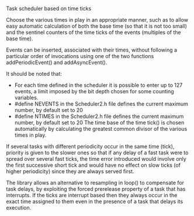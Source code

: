 Task scheduler based on time ticks

Choose the various times in play in an appropriate manner, such as to allow easy automatic calculation of both the base time (so that it is not too small) and the sentinel counters of the time ticks of the events (multiples of the base time).

Events can be inserted, associated with their times, without following a particular order of invocations using one of the two functions addPeriodicEvent() and addAsyncEvent().

It should be noted that:

- For each time defined in the scheduler it is possible to enter up to 127 events, a limit imposed by the bit depth chosen for some counting variables.
- #define NEVENTS in the Scheduler2.h file defines the current maximum number, by default set to 20
- #define NTIMES in the Scheduler2.h file defines the current maximum number, by default set to 20
The time base of the time tick() is chosen automatically by calculating the greatest common divisor of the various times in play.

If several tasks with different periodicity occur in the same time (tick), priority is given to the slower ones so that if any delay of a fast task were to spread over several fast ticks, the time error introduced would involve only the first successive short tick and would have no effect on slow ticks (of higher periodicity) since they are always served first.

The library allows an alternative to resampling in loop() to compensate for task delays, by exploiting the forced prerelease property of a task that has interrupts. If the ticks are interrupt based then they always occur in the exact time assigned to them even in the presence of a task that delays its execution.
